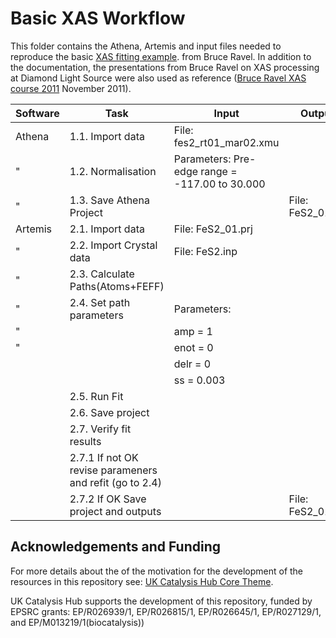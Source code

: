 # Basic XAS Workflow
This folder contains the Athena, Artemis and input files needed to reproduce the basic 
[XAS fitting example](https://github.com/bruceravel/XAS-Education/tree/master/Examples/FeS2).
from Bruce Ravel.
In addition to the documentation, the presentations from Bruce Ravel on XAS processing at Diamond
Light Source were also used as reference 
([Bruce Ravel XAS course 2011](https://www.diamond.ac.uk/Instruments/Spectroscopy/Techniques/XAS.html)
November 2011).

Software | Task                            | Input                                         | Output
-------  | -------------                   |-------------                                  | -----  
Athena   | 1.1. Import data                |File: fes2_rt01_mar02.xmu                      | 
  "      | 1.2. Normalisation              |Parameters: Pre-edge range = -117.00 to 30.000 |
  "      | 1.3. Save Athena Project        |                                               |File: FeS2_01.prj
Artemis  | 2.1. Import data                |File: FeS2_01.prj                              |
  "      | 2.2. Import Crystal data        |File: FeS2.inp                                 |
  " 	 | 2.3. Calculate Paths(Atoms+FEFF)||
  "		 | 2.4. Set path parameters        | Parameters:                                   |
  "		 |                                 |    amp  = 1                                   |
  "		 |                                 |    enot = 0                                   |
		 |                                 |    delr = 0                                   |
		 |                                 |    ss   = 0.003                               |
		 | 2.5. Run Fit                    |                                               |
		 | 2.6. Save project               ||
		 | 2.7. Verify fit results         ||
		 | 2.7.1 If not OK revise parameners and refit (go to 2.4)||
		 | 2.7.2 If OK Save project and outputs|                                           |File: FeS2_01.fpj
		 
## Acknowledgements and Funding
For more details about the of the motivation for the development of the resources
in this repository see:
[UK Catalysis Hub Core Theme](https://ukcatalysishub.co.uk/core/).

UK Catalysis Hub supports the development of this repository, funded by
EPSRC grants:  EP/R026939/1, EP/R026815/1, EP/R026645/1, EP/R027129/1,
and EP/M013219/1(biocatalysis))
